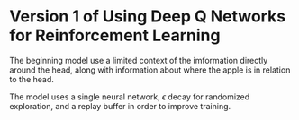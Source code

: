 # Version 1 of Using Deep Q Networks for Reinforcement Learning

The beginning model use a limited context of the imformation directly around the head, along with information about where the apple is in relation to the head.

The model uses a single neural network, $\epsilon$ decay for randomized exploration, and a replay buffer in order to improve training.